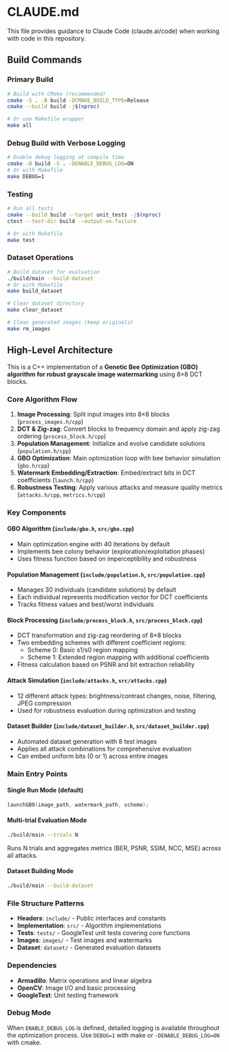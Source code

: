 # CLAUDE.md

This file provides guidance to Claude Code (claude.ai/code) when working with code in this repository.

## Build Commands

### Primary Build
```bash
# Build with CMake (recommended)
cmake -S . -B build -DCMAKE_BUILD_TYPE=Release
cmake --build build -j$(nproc)

# Or use Makefile wrapper
make all
```

### Debug Build with Verbose Logging
```bash
# Enable debug logging at compile time
cmake -B build -S . -DENABLE_DEBUG_LOG=ON
# Or with Makefile
make DEBUG=1
```

### Testing
```bash
# Run all tests
cmake --build build --target unit_tests -j$(nproc)
ctest --test-dir build --output-on-failure

# Or with Makefile
make test
```

### Dataset Operations
```bash
# Build dataset for evaluation
./build/main --build-dataset
# Or with Makefile
make build_dataset

# Clear dataset directory
make clear_dataset

# Clean generated images (keep originals)
make rm_images
```

## High-Level Architecture

This is a C++ implementation of a **Genetic Bee Optimization (GBO) algorithm for robust grayscale image watermarking** using 8×8 DCT blocks.

### Core Algorithm Flow
1. **Image Processing**: Split input images into 8×8 blocks (`process_images.h/cpp`)
2. **DCT & Zig-zag**: Convert blocks to frequency domain and apply zig-zag ordering (`process_block.h/cpp`)
3. **Population Management**: Initialize and evolve candidate solutions (`population.h/cpp`)
4. **GBO Optimization**: Main optimization loop with bee behavior simulation (`gbo.h/cpp`)
5. **Watermark Embedding/Extraction**: Embed/extract bits in DCT coefficients (`launch.h/cpp`)
6. **Robustness Testing**: Apply various attacks and measure quality metrics (`attacks.h/cpp`, `metrics.h/cpp`)

### Key Components

#### GBO Algorithm (`include/gbo.h`, `src/gbo.cpp`)
- Main optimization engine with 40 iterations by default
- Implements bee colony behavior (exploration/exploitation phases)
- Uses fitness function based on imperceptibility and robustness

#### Population Management (`include/population.h`, `src/population.cpp`) 
- Manages 30 individuals (candidate solutions) by default
- Each individual represents modification vector for DCT coefficients
- Tracks fitness values and best/worst individuals

#### Block Processing (`include/process_block.h`, `src/process_block.cpp`)
- DCT transformation and zig-zag reordering of 8×8 blocks
- Two embedding schemes with different coefficient regions:
  - Scheme 0: Basic s1/s0 region mapping
  - Scheme 1: Extended region mapping with additional coefficients
- Fitness calculation based on PSNR and bit extraction reliability

#### Attack Simulation (`include/attacks.h`, `src/attacks.cpp`)
- 12 different attack types: brightness/contrast changes, noise, filtering, JPEG compression
- Used for robustness evaluation during optimization and testing

#### Dataset Builder (`include/dataset_builder.h`, `src/dataset_builder.cpp`)
- Automated dataset generation with 8 test images
- Applies all attack combinations for comprehensive evaluation
- Can embed uniform bits (0 or 1) across entire images

### Main Entry Points

#### Single Run Mode (default)
```cpp
launchGBO(image_path, watermark_path, scheme);
```

#### Multi-trial Evaluation Mode
```bash
./build/main --trials N
```
Runs N trials and aggregates metrics (BER, PSNR, SSIM, NCC, MSE) across all attacks.

#### Dataset Building Mode  
```bash
./build/main --build-dataset
```

### File Structure Patterns
- **Headers**: `include/` - Public interfaces and constants
- **Implementation**: `src/` - Algorithm implementations  
- **Tests**: `tests/` - GoogleTest unit tests covering core functions
- **Images**: `images/` - Test images and watermarks
- **Dataset**: `dataset/` - Generated evaluation datasets

### Dependencies
- **Armadillo**: Matrix operations and linear algebra
- **OpenCV**: Image I/O and basic processing
- **GoogleTest**: Unit testing framework

### Debug Mode
When `ENABLE_DEBUG_LOG` is defined, detailed logging is available throughout the optimization process. Use `DEBUG=1` with make or `-DENABLE_DEBUG_LOG=ON` with cmake.
